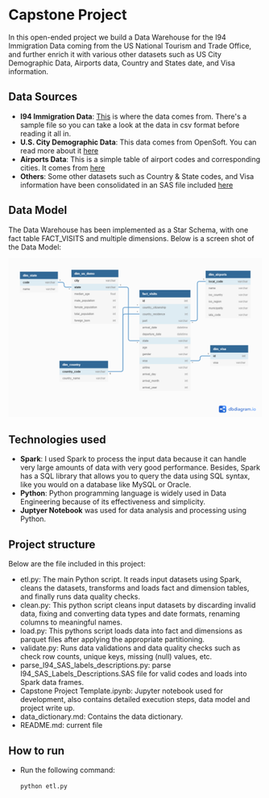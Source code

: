 # Capstone Project

In this open-ended project we build a Data Warehouse for the I94 Immigration Data coming from the US National Tourism and Trade Office, and further enrich it with various other datasets such as US City Demographic Data, Airports data, Country and States date, and Visa information.


## Data Sources

* **I94 Immigration Data**: [This](https://travel.trade.gov/research/reports/i94/historical/2016.html) is where the data comes from. There's a sample file so you can take a look at the data in csv format before reading it all in. 
* **U.S. City Demographic Data**: This data comes from OpenSoft. You can read more about it [here](https://public.opendatasoft.com/explore/dataset/us-cities-demographics/export/)
* **Airports Data**: This is a simple table of airport codes and corresponding cities. It comes from [here](https://datahub.io/core/airport-codes#data)
* **Others**: Some other datasets such as Country & State codes, and Visa information have been consolidated in an SAS file included [here](https://github.com/ashu20777/Udacity_Data_Engineering/blob/master/Capstone_Project/data/I94_SAS_Labels_Descriptions.SAS) 


## Data Model

The Data Warehouse has been implemented as a Star Schema, with one fact table FACT_VISITS and multiple dimensions. Below is a screen shot of the Data Model:

![](images/Data_Model.png)


## Technologies used

* **Spark**: I used Spark to process the input data because it can handle very large amounts of data with very good performance. Besides, Spark has a SQL library that allows you to query the data using SQL syntax, like you would on a database like MySQL or Oracle.
* **Python**: Python programming language is widely used in Data Engineering because of its effectiveness and simplicity.
* **Juptyer Notebook** was used for data analysis and processing using Python.


## Project structure

Below are the file included in this project:

- etl.py: The main Python script. It reads input datasets using Spark, cleans the datasets, transforms and loads fact and dimension tables, and finally runs data quality checks.
- clean.py: This python script cleans input datasets by discarding invalid data, fixing and converting data types and date formats, renaming columns to meaningful names.
- load.py: This pythons script loads data into fact and dimensions as parquet files after applying the appropriate partitioning.
- validate.py: Runs data validations and data quality checks such as check row counts, unique keys, missing (null) values, etc.
- parse_I94_SAS_labels_descriptions.py: parse I94_SAS_Labels_Descriptions.SAS file for valid codes and loads into Spark data frames.
- Capstone Project Template.ipynb: Jupyter notebook used for development, also contains detailed execution steps, data model and project write up.
- data_dictionary.md: Contains the data dictionary.
- README.md: current file


## How to run

- Run the following command:

	`python etl.py`